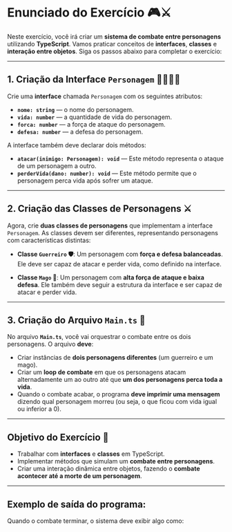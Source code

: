 # Enunciado do Exercício 🎮⚔️

Neste exercício, você irá criar um **sistema de combate entre personagens** utilizando **TypeScript**. Vamos praticar conceitos de **interfaces**, **classes** e **interação entre objetos**. Siga os passos abaixo para completar o exercício:

---

## 1. **Criação da Interface `Personagem` 🧑‍🦰🧙‍♂️**  
Crie uma **interface** chamada `Personagem` com os seguintes atributos:
- **`nome: string`** — o nome do personagem.
- **`vida: number`** — a quantidade de vida do personagem.
- **`forca: number`** — a força de ataque do personagem.
- **`defesa: number`** — a defesa do personagem.

A interface também deve declarar dois métodos:
- **`atacar(inimigo: Personagem): void`** — Este método representa o ataque de um personagem a outro.
- **`perderVida(dano: number): void`** — Este método permite que o personagem perca vida após sofrer um ataque.

---

## 2. **Criação das Classes de Personagens ⚔️**  
Agora, crie **duas classes de personagens** que implementam a interface `Personagem`. As classes devem ser diferentes, representando personagens com características distintas:

- **Classe `Guerreiro` 🛡️**: Um personagem com **força e defesa balanceadas**. Ele deve ser capaz de atacar e perder vida, como definido na interface.
  
- **Classe `Mago` 🔮**: Um personagem com **alta força de ataque e baixa defesa**. Ele também deve seguir a estrutura da interface e ser capaz de atacar e perder vida.

---

## 3. **Criação do Arquivo `Main.ts` 📝**  
No arquivo **`Main.ts`**, você vai orquestrar o combate entre os dois personagens. O arquivo **deve**:
- Criar instâncias de **dois personagens diferentes** (um guerreiro e um mago).
- Criar um **loop de combate** em que os personagens atacam alternadamente um ao outro até que **um dos personagens perca toda a vida**.
- Quando o combate acabar, o programa **deve imprimir uma mensagem** dizendo qual personagem morreu (ou seja, o que ficou com vida igual ou inferior a 0).

---

## **Objetivo do Exercício 🎯**
- Trabalhar com **interfaces** e **classes** em TypeScript.
- Implementar métodos que simulam um **combate entre personagens**.
- Criar uma interação dinâmica entre objetos, fazendo o **combate acontecer até a morte de um personagem**.

---

## **Exemplo de saída do programa:**  
Quando o combate terminar, o sistema deve exibir algo como:

